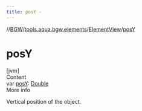 ```yaml
---
title: posY -
---
```

//[BGW](../../../index.md)/[tools.aqua.bgw.elements](../index.md)/[ElementView](index.md)/[posY](pos-y.md)



# posY  
[jvm]  
Content  
var [posY](pos-y.md): [Double](https://kotlinlang.org/api/latest/jvm/stdlib/kotlin/-double/index.html)  
More info  


Vertical position of the object.

  



